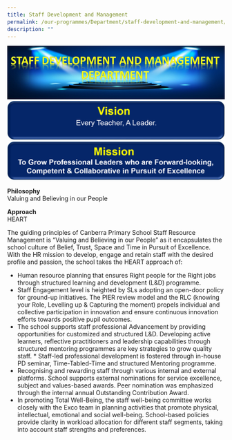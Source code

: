 ```yaml
---
title: Staff Development and Management
permalink: /our-programmes/Department/staff-development-and-management/
description: ""
---
```



![](/images/Staff%20Dev%20and%20Mgmt%20Dept%20Banner.jpg)
![](/images/Staff%20Vision%20Banner.png)
![](/images/Staff%20Mission%20Banner.png)

**Philosophy**<br>
Valuing and Believing in our People

**Approach**<br>
HEART

The guiding principles of Canberra Primary School Staff Resource Management is “Valuing and Believing in our People” as it encapsulates the school culture of Belief, Trust, Space and Time in Pursuit of Excellence. With the HR mission to develop, engage and retain staff with the desired profile and passion, the school takes the HEART approach of:

* Human resource planning that ensures Right people for the Right jobs through structured learning and development (L&D) programme.   
* Staff Engagement level is heighted by SLs adopting an open-door policy for ground-up initiatives. The PIER review model and the RLC (knowing your Role, Levelling up & Capturing the moment) propels individual and collective participation in innovation and ensure continuous innovation efforts towards positive pupil outcomes.       
* The school supports staff professional Advancement by providing opportunities for customized and structured L&D. Developing active learners, reflective practitioners and leadership capabilities through structured mentoring programmes are key strategies to grow quality staff. * Staff-led professional development is fostered through in-house PD seminar, Time-Tabled-Time and structured Mentoring programme.
* Recognising and rewarding staff through various internal and external platforms. School supports external nominations for service excellence, subject and values-based awards. Peer nomination was emphasized through the internal annual Outstanding Contribution Award.
* In promoting Total Well-Being, the staff well-being committee works closely with the Exco team in planning activities that promote physical, intellectual, emotional and social well-being. School-based policies provide clarity in workload allocation for different staff segments, taking into account staff strengths and preferences.
